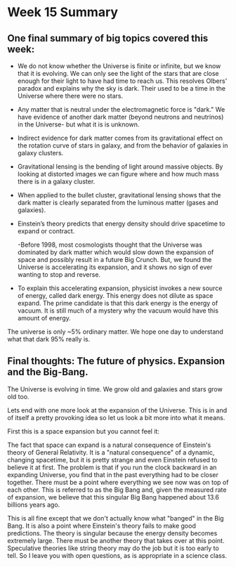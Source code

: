 # Week 15 Summary

## One final summary of big topics covered this week:

* We do not know whether the Universe is finite or infinite, but we know that it is evolving. We can only see the light of the stars that are close enough for their light to have had time to reach us. This resolves Olbers' paradox and explains why the sky is dark. Their used to be a time in the Universe where there were no stars.
* Any matter that is neutral under the electromagnetic force is "dark." We have evidence of another dark matter \(beyond neutrons and neutrinos\) in the Universe- but what it is is unknown.
* Indirect evidence for dark matter comes from its gravitational effect on the rotation curve of stars in galaxy, and from the behavior of galaxies in galaxy clusters.
* Gravitational lensing is the bending of light around massive objects. By looking at distorted images we can figure where and how much mass there is in a galaxy cluster.
* When applied to the bullet cluster, gravitational lensing shows that the dark matter is clearly separated from the luminous matter \(gases and galaxies\).
* Einstein’s theory predicts that energy density should drive spacetime to expand or contract.

  -Before 1998, most cosmologists thought that the Universe was dominated by dark matter which would slow down the expansion of space and possibly result in a future Big Crunch. But, we found the Universe is accelerating its expansion, and it shows no sign of ever wanting to stop and reverse.

* To explain this accelerating expansion, physicist invokes a new source of energy, called dark energy. This energy does not dilute as space expand. The prime candidate is that this dark energy is the energy of vacuum. It is still much of a mystery why the vacuum would have this amount of energy.

The universe is only ~5% ordinary matter. We hope one day to understand what that dark 95% really is.

## Final thoughts: The future of physics. Expansion and the Big-Bang.

The Universe is evolving in time. We grow old and galaxies and stars grow old too.

Lets end with one more look at the expansion of the Universe. This is in and of itself a pretty provoking idea so let us look a bit more into what it means.

First this is a space expansion but you cannot feel it:

The fact that space can expand is a natural consequence of Einstein's theory of General Relativity. It is a "natural consequence" of a dynamic, changing spacetime, but it is pretty strange and even Einstein refused to believe it at first. The problem is that if you run the clock backward in an expanding Universe, you find that in the past everything had to be closer together. There must be a point where everything we see now was on top of each other. This is referred to as the Big Bang and, given the measured rate of expansion, we believe that this singular Big Bang happened about 13.6 billions years ago.

This is all fine except that we don't actually know what "banged" in the Big Bang. It is also a point where Einstein's theory fails to make good predictions. The theory is singular because the energy density becomes extremely large. There must be another theory that takes over at this point. Speculative theories like string theory may do the job but it is too early to tell. So I leave you with open questions, as is appropriate in a science class.

